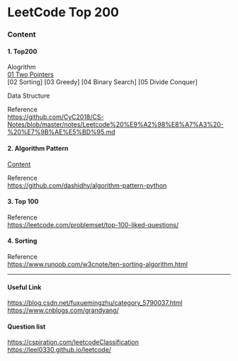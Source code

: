 # LeetCode Top 200


### Content
#### 1. Top200
Alogrithm  
[01 Two Pointers](./Top200/A01TwoPointers.md)  
[02 Sorting]
[03 Greedy]
[04 Binary Search] 
[05 Divide Conquer]


Data Structure  

Reference  
https://github.com/CyC2018/CS-Notes/blob/master/notes/Leetcode%20%E9%A2%98%E8%A7%A3%20-%20%E7%9B%AE%E5%BD%95.md   

#### 2. Algorithm Pattern
[Content](https://github.com/AuroraRW/Algorithm-Leetcode/tree/master/AlgorithmPattern) 

Reference  
https://github.com/dashidhy/algorithm-pattern-python  

#### 3. Top 100
Reference  
https://leetcode.com/problemset/top-100-liked-questions/  

#### 4. Sorting
Reference  
https://www.runoob.com/w3cnote/ten-sorting-algorithm.html  

-----------------------

#### Useful Link
https://blog.csdn.net/fuxuemingzhu/category_5790037.html
https://www.cnblogs.com/grandyang/

#### Question list
https://cspiration.com/leetcodeClassification
https://leel0330.github.io/leetcode/




